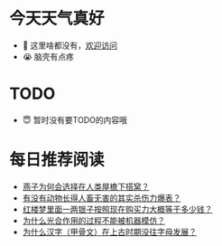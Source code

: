 # 今天天气真好
- 👋 这里啥都没有，[欢迎访问](https://zhangfeng-ola.github.io/)
- 😭 脑壳有点疼
<!---
- 👀 I’m interested in ...
- 🌱 I’m currently learning ...
- 💞️ I’m looking to collaborate on ...
- 📫 How to reach me ...
- 😇 I'm doing something ...

--->

# TODO 
- 😇 暂时没有要TODO的内容哦

<!---
zhangfeng-ola/zhangfeng-ola is a ✨ special ✨ repository because its `README.md` (this file) appears on your GitHub profile.
You can click the Preview link to take a look at your changes.
--->

# 每日推荐阅读
<!-- BLOG-POST-LIST:START -->
- [燕子为何会选择在人类屋檐下搭窝？](https://daily.zhihu.com/story/9762562)
- [有没有动物长得人畜无害的其实杀伤力爆表？](https://daily.zhihu.com/story/9762585)
- [红楼梦里面一两银子按照现在购买力大概等于多少钱？](https://daily.zhihu.com/story/9762605)
- [为什么光合作用的过程不能被机器模仿？](https://daily.zhihu.com/story/9762622)
- [为什么汉字（甲骨文）在上古时期没往字母发展？](https://daily.zhihu.com/story/9762777)
<!-- BLOG-POST-LIST:END -->
